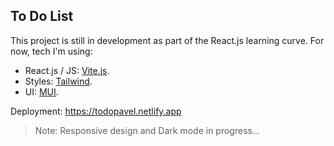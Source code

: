 ## To Do List

This project is still in development as part of the React.js learning curve. For now, tech I'm using:

- React.js / JS: [Vite.js](https://vitejs.dev/).
- Styles: [Tailwind](https://tailwindcss.com/).
- UI: [MUI](https://mui.com/).

Deployment: https://todopavel.netlify.app

> Note: Responsive design and Dark mode in progress...

